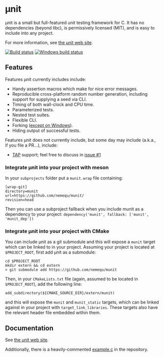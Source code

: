 # µnit

µnit is a small but full-featured unit testing framework for C. It has no dependencies (beyond libc), is permissively licensed (MIT), and is easy to include into any project.

For more information, see [the µnit web site](https://nemequ.github.io/munit).

[![Build status](https://travis-ci.org/nemequ/munit.svg?branch=master)](https://travis-ci.org/nemequ/munit)
[![Windows build status](https://ci.appveyor.com/api/projects/status/db515g5ifcwjohq7/branch/master?svg=true)](https://ci.appveyor.com/project/quixdb/munit/branch/master)

## Features

Features µnit currently includes include:

- Handy assertion macros which make for nice error messages.
- Reproducible cross-platform random number generation, including support for supplying a seed via CLI.
- Timing of both wall-clock and CPU time.
- Parameterized tests.
- Nested test suites.
- Flexible CLI.
- Forking ([except on Windows](https://github.com/nemequ/munit/issues/2)).
- Hiding output of successful tests.

Features µnit does not currently include, but some day may include (a.k.a., if you file a PR…), include:

- [TAP](http://testanything.org/) support; feel free to discuss in [issue #1](https://github.com/nemequ/munit/issues/1)

### Integrate µnit into your project with meson

In your `subprojects` folder put a `munit.wrap` file containing:

```
[wrap-git]
directory=munit
url=https://github.com/nemequ/munit/
revision=head
```

Then you can use a subproject fallback when you include munit as a dependency to your project: `dependency('munit', fallback: ['munit', 'munit_dep'])`

### Integrate µnit into your project with CMake

You can include µnit as a git submodule and this will expose a `munit` target which can be linked to in your project. Assuming your project is located at `$PROJECT_ROOT`, first add µnit as a submodule:

```
cd $PROJECT_ROOT
mkdir extern && cd extern
> git submodule add https://github.com/nemequ/munit
```

Then, in your `CMakeLists.txt` file (again, assumed to be located in `$PROJECT_ROOT`), add the following line:

```
add_subdirectory(${CMAKE_SOURCE_DIR}/extern/munit)
```

and this will expose the `munit` and `munit_static` targets, which can be linked against in your project with `target_link_libraries`. These targets also have the relevant header file embedded within them.

## Documentation

See [the µnit web site](https://nemequ.github.io/munit).

Additionally, there is a heavily-commented [example.c](https://github.com/nemequ/munit/blob/master/example.c) in the repository.
